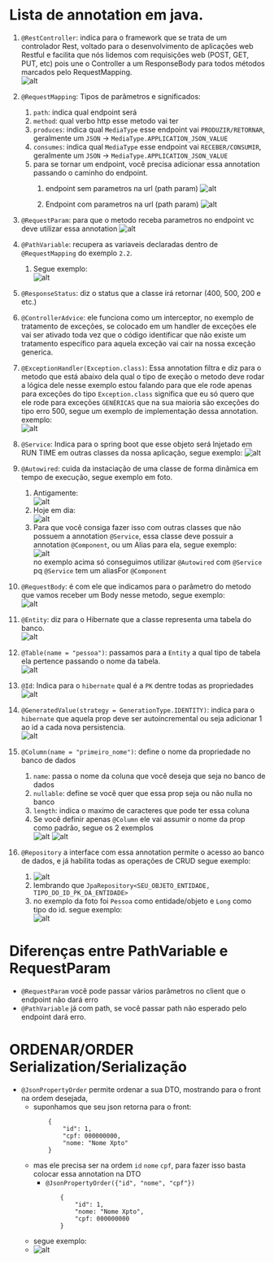 # Lista de annotation em java.

1. `@RestController`: indica para o framework que se trata de um controlador Rest, voltado para o desenvolvimento de aplicações web Restful e facilita que nós lidemos com requisições web (POST, GET, PUT, etc) pois une o Controller a um ResponseBody para todos métodos marcados pelo RequestMapping.<br>
   ![alt](./imgs/RestController.png)

2. `@RequestMapping`: Tipos de parâmetros e significados:
   1. `path`: indica qual endpoint será
   2. `method`: qual verbo http esse metodo vai ter
   3. `produces`: indica qual `MediaType` esse endpoint vai `PRODUZIR/RETORNAR`, geralmente um `JSON` -> `MediaType.APPLICATION_JSON_VALUE`
   4. `consumes`: indica qual `MediaType` esse endpoint vai `RECEBER/CONSUMIR`, geralmente um `JSON` -> `MediaType.APPLICATION_JSON_VALUE`
   5. para se tornar um endpoint, você  precisa adicionar essa annotation passando o caminho do endpoint.
      1. endpoint sem parametros na url (path param)
      ![alt](./imgs/request-mapping.png)

      2. Endpoint com parametros na url (path param)
      ![alt](./imgs/request-mapping-path-parameter.png)

3. `@RequestParam`: para que o metodo receba parametros no endpoint vc deve utilizar essa annotation
    ![alt](./imgs/RequestParam.png)

4. `@PathVariable`: recupera as variaveis declaradas dentro de `@RequestMapping` do exemplo `2.2`. 
   1. Segue exemplo:<br>
   ![alt](./imgs/path-variable.png)
   
5. `@ResponseStatus`: diz o status que a classe irá retornar (400, 500, 200 e etc.)
   
6. `@ControllerAdvice`: ele funciona como um interceptor, no exemplo de tratamento de exceções, 
se colocado em um handler de exceções ele vai ser ativado toda vez que o código identificar que não existe um tratamento específico para aquela exceção vai cair na nossa exceção generica.

7. `@ExceptionHandler(Exception.class)`: Essa annotation filtra e diz para o metodo que está abaixo dela qual
   o tipo de exeção o metodo deve rodar a lógica dele nesse exemplo estou falando para que ele rode apenas 
   para exceções do tipo `Exception.class` significa que eu só quero que ele rode para exceções `GENÉRICAS`
   que na sua maioria são exceções do tipo erro 500, segue um exemplo de implementação dessa annotation.
   exemplo:<br>
   ![alt](./imgs/exception-handler-500.png)

8. `@Service`: Indica para o spring boot que esse objeto será Injetado em RUN TIME em outras classes
   da nossa aplicação, segue exemplo:
   ![alt](./imgs/service.png)

9. `@Autowired`: cuida da instaciação de uma classe de forma dinâmica em tempo de execução, segue exemplo em foto.
   1. Antigamente:<br>
      ![alt](./imgs/instancia-antigamente.png)
   2. Hoje em dia:<br>
      ![alt](./imgs/instancia-hoje-em-dia.png)
   3. Para que você consiga fazer isso com outras classes que não possuem a annotation `@Service`,
      essa classe deve possuir a annotation `@Component`, ou um Alias para ela, segue exemplo:<br>
      ![alt](./imgs/alias-for-component.png)<br>
      no exemplo acima só conseguimos utilizar `@Autowired` com `@Service` pq `@Service` tem um aliasFor `@Component`

10.  `@RequestBody`: é com ele que indicamos para o parâmetro do metodo que vamos receber um Body nesse metodo, segue exemplo:<br>
    ![alt](./imgs/request-body.png)

11. `@Entity`: diz para o Hibernate que a classe representa uma tabela do banco.<br>
   ![alt](./imgs/entity.png)

12. `@Table(name = "pessoa")`: passamos para a `Entity` a qual tipo de tabela ela pertence passando o nome da tabela.<br>
![alt](./imgs/table.png)

13. `@Id`: Indica para o `hibernate` qual é a `PK` dentre todas as propriedades<br>
   ![alt](./imgs/id.png)

14. `@GeneratedValue(strategy = GenerationType.IDENTITY)`: indica para o `hibernate`  que aquela prop deve ser autoincremental ou seja adicionar 1 ao id a cada nova persistencia.<br>
    ![alt](./imgs/id_autoincremental.png)

15. `@Column(name = "primeiro_nome")`: define o nome da propriedade no banco de dados
    1. `name`: passa o nome da coluna que você deseja que seja no banco de dados
    2. `nullable`: define se você quer que essa prop seja ou não nulla no banco
    3. `length`: indica o maximo de caracteres que pode ter essa coluna
    4.  Se você definir apenas `@Column` ele vai assumir o nome da prop como padrão, segue os 2 exemplos<br>
    ![alt](./imgs/colum-com-e-sem-nome.png)
    ![alt](./imgs/nullable%20e%20length.png)

16. `@Repository` a interface com essa annotation permite o acesso ao banco de dados, e
   já habilita todas as operações de CRUD segue exemplo:<br>
    1. ![alt](./imgs/repository-interface.png)
    2. lembrando que `JpaRepository<SEU_OBJETO_ENTIDADE, TIPO_DO_ID_PK_DA_ENTIDADE>`
    3. no exemplo da foto foi `Pessoa` como entidade/objeto e `Long` como tipo do id. segue exemplo:<br>
      ![alt](./imgs/entidade-tipo-id.png)

      


# Diferenças entre PathVariable e RequestParam

- `@RequestParam` você pode passar vários parâmetros no client que o endpoint não dará erro
- `@PathVariable` já com path, se você passar path não esperado pelo endpoint dará erro.

# ORDENAR/ORDER Serialization/Serialização

- `@JsonPropertyOrder` permite ordenar a sua DTO, mostrando para o front na ordem desejada,
  - suponhamos que seu json retorna para o front: 
	```
		{
			"id": 1,
			"cpf: 000000000,
			"nome: "Nome Xpto"
		}
	```
  - mas ele precisa ser na ordem `id` `nome` `cpf`, para fazer isso basta colocar essa annotation na DTO
    - `@JsonPropertyOrder({"id", "nome", "cpf"})`
		```
			{
				"id": 1,
				"nome: "Nome Xpto",
				"cpf: 000000000
			}
		```
  - segue exemplo:
  - ![alt](./imgs/annotation-json-property-order.png)